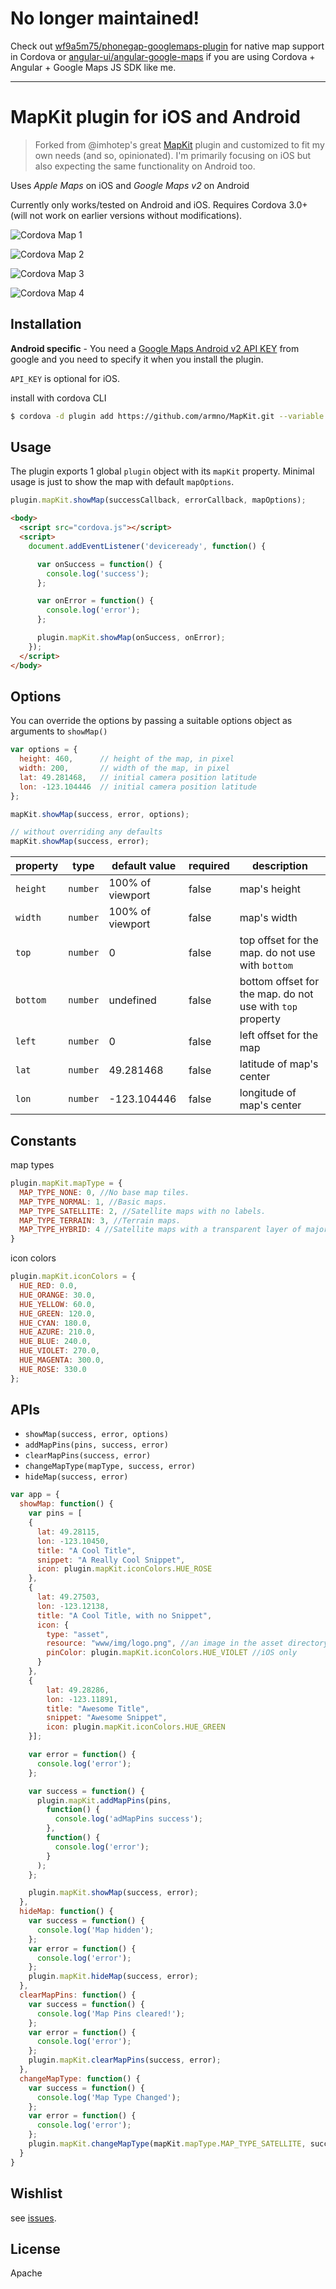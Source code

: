 # No longer maintained!

Check out [wf9a5m75/phonegap-googlemaps-plugin](https://github.com/wf9a5m75/phonegap-googlemaps-plugin) for native map support in Cordova or [angular-ui/angular-google-maps](https://github.com/angular-ui/angular-google-maps) if you are using Cordova + Angular + Google Maps JS SDK like me.

-----

# MapKit plugin for iOS and Android

> Forked from @imhotep's great [MapKit](https://github.com/imhotep/MapKit) plugin and customized to fit my own needs (and so, opinionated). I'm primarily focusing on iOS but also expecting the same functionality on Android too.

Uses *Apple Maps* on iOS and *Google Maps v2* on Android

Currently only works/tested on Android and iOS. Requires Cordova 3.0+ (will not work on earlier versions without modifications).

![Cordova Map 1](http://i.imgur.com/Mf6oeXal.png)

![Cordova Map 2](http://i.imgur.com/XaaBGeGl.png)

![Cordova Map 3](http://i.imgur.com/3IoDj0Rl.png)

![Cordova Map 4](http://i.imgur.com/Bfzik6Ml.png)

## Installation

**Android specific** - You need a [Google Maps Android v2 API KEY](https://code.google.com/apis/console/) from google and you need to specify it when you install the plugin.

`API_KEY` is optional for iOS.

install with cordova CLI

```sh
$ cordova -d plugin add https://github.com/armno/MapKit.git --variable API_KEY="YOUR_API_KEY_FROM_GOOGLE"
```

## Usage

The plugin exports 1 global `plugin` object with its `mapKit` property. Minimal usage is just to show the map with default `mapOptions`.

```js
plugin.mapKit.showMap(successCallback, errorCallback, mapOptions);
```

```html
<body>
  <script src="cordova.js"></script>
  <script>
    document.addEventListener('deviceready', function() {

      var onSuccess = function() {
        console.log('success');
      };

      var onError = function() {
        console.log('error');
      };

      plugin.mapKit.showMap(onSuccess, onError);
    });
  </script>
</body>
```

## Options

You can override the options by passing a suitable options object as arguments to `showMap()`

```js
var options = {
  height: 460,      // height of the map, in pixel
  width: 200,       // width of the map, in pixel
  lat: 49.281468,   // initial camera position latitude
  lon: -123.104446  // initial camera position latitude
};

mapKit.showMap(success, error, options);

// without overriding any defaults
mapKit.showMap(success, error);
```

| property | type | default value | required | description |
| -------- | ---- | ------- | -------- | ----------- |
| `height` | `number` | 100% of viewport | false | map's height |
| `width`  | `number` | 100% of viewport | false | map's width |
| `top`    | `number` | 0 | false | top offset for the map. do not use with `bottom` |
| `bottom`    | `number` | undefined | false | bottom offset for the map. do not use with `top` property |
| `left`    | `number` | 0 | false | left offset for the map |
| `lat`    | `number` | 49.281468 | false | latitude of map's center |
| `lon`    | `number` | -123.104446 | false | longitude of map's center |

## Constants

map types

```js
plugin.mapKit.mapType = {
  MAP_TYPE_NONE: 0, //No base map tiles.
  MAP_TYPE_NORMAL: 1, //Basic maps.
  MAP_TYPE_SATELLITE: 2, //Satellite maps with no labels.
  MAP_TYPE_TERRAIN: 3, //Terrain maps.
  MAP_TYPE_HYBRID: 4 //Satellite maps with a transparent layer of major streets.
}
```

icon colors

```js
plugin.mapKit.iconColors = {
  HUE_RED: 0.0,
  HUE_ORANGE: 30.0,
  HUE_YELLOW: 60.0,
  HUE_GREEN: 120.0,
  HUE_CYAN: 180.0,
  HUE_AZURE: 210.0,
  HUE_BLUE: 240.0,
  HUE_VIOLET: 270.0,
  HUE_MAGENTA: 300.0,
  HUE_ROSE: 330.0
};
```

## APIs

- `showMap(success, error, options)`
- `addMapPins(pins, success, error)`
- `clearMapPins(success, error)`
- `changeMapType(mapType, success, error)`
- `hideMap(success, error)`

```js
var app = {
  showMap: function() {
    var pins = [
    {
      lat: 49.28115,
      lon: -123.10450,
      title: "A Cool Title",
      snippet: "A Really Cool Snippet",
      icon: plugin.mapKit.iconColors.HUE_ROSE
    },
    {
      lat: 49.27503,
      lon: -123.12138,
      title: "A Cool Title, with no Snippet",
      icon: {
        type: "asset",
        resource: "www/img/logo.png", //an image in the asset directory
        pinColor: plugin.mapKit.iconColors.HUE_VIOLET //iOS only
      }
    },
    {
        lat: 49.28286,
        lon: -123.11891,
        title: "Awesome Title",
        snippet: "Awesome Snippet",
        icon: plugin.mapKit.iconColors.HUE_GREEN
    }];

    var error = function() {
      console.log('error');
    };

    var success = function() {
      plugin.mapKit.addMapPins(pins,
        function() {
          console.log('adMapPins success');
        },
        function() {
          console.log('error');
        }
      );
    };

    plugin.mapKit.showMap(success, error);
  },
  hideMap: function() {
    var success = function() {
      console.log('Map hidden');
    };
    var error = function() {
      console.log('error');
    };
    plugin.mapKit.hideMap(success, error);
  },
  clearMapPins: function() {
    var success = function() {
      console.log('Map Pins cleared!');
    };
    var error = function() {
      console.log('error');
    };
    plugin.mapKit.clearMapPins(success, error);
  },
  changeMapType: function() {
    var success = function() {
      console.log('Map Type Changed');
    };
    var error = function() {
      console.log('error');
    };
    plugin.mapKit.changeMapType(mapKit.mapType.MAP_TYPE_SATELLITE, success, error);
  }
}
```

## Wishlist

see [issues](https://github.com/armno/MapKit/issues).

License
-------

Apache
